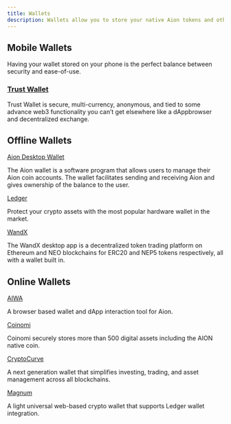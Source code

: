 ```yaml
---
title: Wallets
description: Wallets allow you to store your native Aion tokens and other cryptocurrencies locally on your computer, and are sometimes called offline wallets. Other wallets allow you to keep your tokens online and are always accessible. However, these are generally seen as slightly less secure than locally stored wallets. Finally, there are mobile wallets that help bridge the gap between security and usability.
---
```


## Mobile Wallets

Having your wallet stored on your phone is the perfect balance between security and ease-of-use.

### [Trust Wallet](https://blog.aion.network/trust-wallet-adds-support-for-aion-c063e450652c)

Trust Wallet is secure, multi-currency, anonymous, and tied to some advance web3 functionality you can’t get elsewhere like a dAppbrowser and decentralized exchange.

## Offline Wallets

[Aion Desktop Wallet](https://github.com/aionnetwork/aion_ui/releases/tag/v1.0.0)

The Aion wallet is a software program that allows users to manage their Aion coin accounts. The wallet facilitates sending and receiving Aion and gives ownership of the balance to the user.

[Ledger](https://www.ledger.com/)

Protect your crypto assets with the most popular hardware wallet in the market.

[WandX](https://www.wandx.co/)

The WandX desktop app is a decentralized token trading platform on Ethereum and NEO blockchains for ERC20 and NEP5 tokens respectively, all with a wallet built in.

## Online Wallets

[AIWA](https://getaiwa.com/)

A browser based wallet and dApp interaction tool for Aion.

[Coinomi](https://www.coinomi.com/)

Coinomi securely stores more than 500 digital assets including the AION native coin.

[CryptoCurve](https://cryptocurve.io/wallet)

A next generation wallet that simplifies investing, trading, and asset management across all blockchains.

[Magnum](https://magnumwallet.co/)

A light universal web-based crypto wallet that supports Ledger wallet integration.